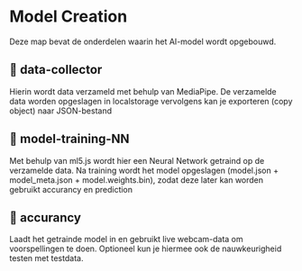 # Model Creation

Deze map bevat de onderdelen waarin het AI-model wordt opgebouwd.

## 📂 data-collector
Hierin wordt data verzameld met behulp van MediaPipe. De verzamelde data worden opgeslagen in localstorage vervolgens kan je exporteren (copy object) naar JSON-bestand

## 📂 model-training-NN
Met behulp van ml5.js wordt hier een Neural Network getraind op de verzamelde data. Na training wordt het model opgeslagen (model.json + model_meta.json + model.weights.bin), zodat deze later kan worden gebruikt accurancy en prediction

## 📂 accurancy
Laadt het getrainde model in en gebruikt live webcam-data om voorspellingen te doen. Optioneel kun je hiermee ook de nauwkeurigheid testen met testdata.

